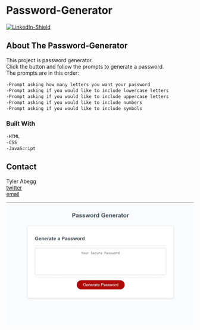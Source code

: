# Password-Generator

[![LinkedIn-Shield](https://img.shields.io/badge/-LinkedIn-black.svg?style=for-the-badge&logo=linkedin&colorB=555)](https://www.linkedin.com/in/tyler-abegg)

## About The Password-Generator

This project is password generator. \
Click the button and follow the prompts to generate a password. \
The prompts are in this order: 

    -Prompt asking how many letters you want your password
    -Prompt asking if you would like to include lowercase letters
    -Prompt asking if you would like to include uppercase letters
    -Prompt asking if you would like to include numbers
    -Prompt asking if you would like to include symbols


### Built With

    -HTML
    -CSS
    -JavaScript

## Contact

Tyler Abegg \
[twitter](https://twitter.com/SeaDuh) \
[email](tafimba@gmail.com) 

![Password Generator](https://github.com/UnDuhDuhSea/Password-Generator/blob/main/Assets/images/password-generator.jpg)
